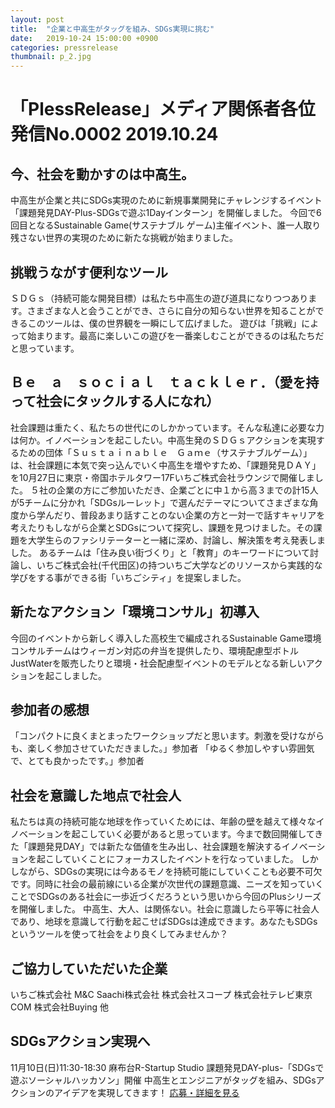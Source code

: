 ```yaml
---
layout: post
title:  "企業と中高生がタッグを組み、SDGs実現に挑む"
date:   2019-10-24 15:00:00 +0900
categories: pressrelease
thumbnail: p_2.jpg
---
```


# 「PlessRelease」メディア関係者各位　　発信No.0002 2019.10.24

## 今、社会を動かすのは中高生。
中高生が企業と共にSDGs実現のために新規事業開発にチャレンジするイベント「課題発見DAY-Plus-SDGsで遊ぶ1Dayインターン」を開催しました。
今回で6回目となるSustainable Game(サステナブル ゲーム)主催イベント、誰一人取り残さない世界の実現のために新たな挑戦が始まりました。
## 挑戦うながす便利なツール
ＳＤＧｓ（持続可能な開発目標）は私たち中高生の遊び道具になりつつあります。さまざまな人と会うことができ、さらに自分の知らない世界を知ることができるこのツールは、僕の世界観を一瞬にして広げました。
遊びは「挑戦」によって始まります。最高に楽しいこの遊びを一番楽しむことができるのは私たちだと思っています。
## Ｂｅ　ａ　ｓｏｃｉａｌ　ｔａｃｋｌｅｒ．（愛を持って社会にタックルする人になれ）
社会課題は重たく、私たちの世代にのしかかっています。そんな私達に必要な力は何か。イノベーションを起こしたい。中高生発のＳＤＧｓアクションを実現するための団体「Ｓｕｓｔａｉｎａｂｌｅ　Ｇａｍｅ（サステナブルゲーム）」は、社会課題に本気で突っ込んでいく中高生を増やすため、「課題発見ＤＡＹ」を10月27日に東京・帝国ホテルタワー17Fいちご株式会社ラウンジで開催しました。
５社の企業の方にご参加いただき、企業ごとに中１から高３までの計15人が5チームに分かれ「SDGsルーレット」で選んだテーマについてさまざまな角度から学んだり、普段あまり話すことのない企業の方と一対一で話すキャリアを考えたりもしながら企業とSDGsについて探究し、課題を見つけました。その課題を大学生らのファシリテーターと一緒に深め、討論し、解決策を考え発表しました。
あるチームは「住み良い街づくり」と「教育」のキーワードについて討論し、いちご株式会社(千代田区)の持ついちご大学などのリソースから実践的な学びをする事ができる街「いちごシティ」を提案しました。
## 新たなアクション「環境コンサル」初導入
今回のイベントから新しく導入した高校生で編成されるSustainable Game環境コンサルチームはウィーガン対応の弁当を提供したり、環境配慮型ボトルJustWaterを販売したりと環境・社会配慮型イベントのモデルとなる新しいアクションを起こしました。
## 参加者の感想
「コンパクトに良くまとまったワークショップだと思います。刺激を受けながらも、楽しく参加させていただきました。」参加者
「ゆるく参加しやすい雰囲気で、とても良かったです。」参加者
## 社会を意識した地点で社会人
私たちは真の持続可能な地球を作っていくためには、年齢の壁を越えて様々なイノベーションを起こしていく必要があると思っています。今まで数回開催してきた「課題発見DAY」では新たな価値を生み出し、社会課題を解決するイノベーションを起こしていくことにフォーカスしたイベントを行なっていました。
しかしながら、SDGsの実現には今あるモノを持続可能にしていくことも必要不可欠です。同時に社会の最前線にいる企業が次世代の課題意識、ニーズを知っていくことでSDGsのある社会に一歩近づくだろうという思いから今回のPlusシリーズを開催しました。
中高生、大人、は関係ない。社会に意識したら平等に社会人であり、地球を意識して行動を起こせばSDGsは達成できます。あなたもSDGsというツールを使って社会をより良くしてみませんか？
## ご協力していただいた企業
いちご株式会社
M&C Saachi株式会社
株式会社スコープ
株式会社テレビ東京COM
株式会社Buying
他
## SDGsアクション実現へ
11月10日(日)11:30-18:30 麻布台R-Startup Studio
課題発見DAY-plus-「SDGsで遊ぶソーシャルハッカソン」開催
中高生とエンジニアがタッグを組み、SDGsアクションのアイデアを実現してきます！
[応募・詳細を見る](https://forms.gle/xfEMn26GT367hyxs5)
